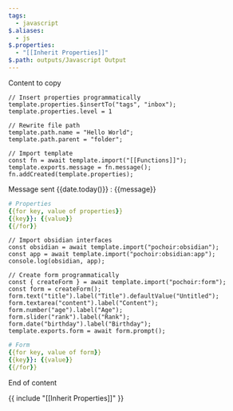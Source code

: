 ```yaml
---
tags:
  - javascript
$.aliases:
  - js
$.properties:
  - "[[Inherit Properties]]"
$.path: outputs/Javascript Output
---
```

Content to copy

```pochoir-js
// Insert properties programmatically
template.properties.$insertTo("tags", "inbox");
template.properties.level = 1
```

```pochoir-js
// Rewrite file path
template.path.name = "Hello World";
template.path.parent = "folder";
```

```pochoir-js
// Import template
const fn = await template.import("[[Functions]]");
template.exports.message = fn.message();
fn.addCreated(template.properties);
```

Message sent {{date.today()}} : {{message}}

```yml
# Properties
{{for key, value of properties}}
{{key}}: {{value}}
{{/for}}
```

```pochoir-js disabled
// Import obsidian interfaces
const obsidian = await template.import("pochoir:obsidian");
const app = await template.import("pochoir:obsidian:app");
console.log(obsidian, app);
```

```pochoir-js
// Create form programmatically
const { createForm } = await template.import("pochoir:form");
const form = createForm();
form.text("title").label("Title").defaultValue("Untitled");
form.textarea("content").label("Content");
form.number("age").label("Age");
form.slider("rank").label("Rank");
form.date("birthday").label("Birthday");
template.exports.form = await form.prompt();
```

```yml
# Form
{{for key, value of form}}
{{key}}: {{value}}
{{/for}}
```

End of content

{{ include "[[Inherit Properties]]" }}
